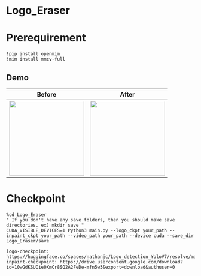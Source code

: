 # Logo_Eraser

# Prerequirement
```
!pip install openmim
!mim install mmcv-full
```

## Demo
| Before | After |
| ------ | ----- |
| <img src="https://github.com/Dohyeon-Kim1/Logo_Eraser/assets/63627639/8910ad65-958a-4072-9b5f-80d306cbd6cd" width="200" height="200"> | <img src="https://github.com/Dohyeon-Kim1/Logo_Eraser/assets/63627639/5a921ae5-1fca-4860-8a32-835ee5f8c569" width="200" height="200"> |

# Checkpoint
```
%cd Logo_Eraser
" If you don't have any save folders, then you should make save directories. ex) mkdir save "
CUDA_VISIBLE_DEVICES=1 Python3 main.py --logo_ckpt your_path --inpaint_ckpt your_path --video_path your_path --device cuda --save_dir Logo_Eraser/save

logo-checkpoint: https://huggingface.co/spaces/nathanjc/Logo_detection_YoloV7/resolve/main/logo_detection.pt
inpaint-checkpoint: https://drive.usercontent.google.com/download?id=10wGdKSUOie0XmCr8SQ2A2FeDe-mfn5w3&export=download&authuser=0
```


